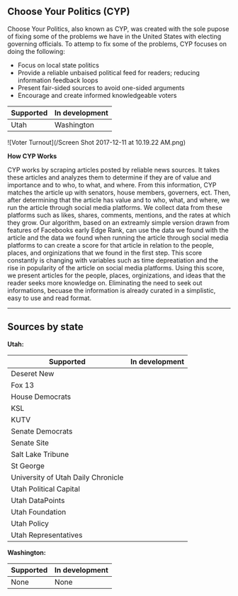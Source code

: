 ## Choose Your Politics (CYP)

Choose Your Politics, also known as CYP, was created with the sole pupose of fixing some of the problems we have in the     United States with electing governing officials. To attemp to fix some of the problems, CYP focuses on doing the following:

  * Focus on local state politics
  * Provide a reliable unbaised political feed for readers; reducing information feedback loops
  * Present fair-sided sources to avoid one-sided arguments
  * Encourage and create informed knowledgeable voters
  

**Supported** | **In development**
--- | ---
Utah | Washington

![Voter Turnout](/Screen Shot 2017-12-11 at 10.19.22 AM.png)

**How CYP Works**

CYP works by scraping articles posted by reliable news sources. It takes these articles and analyzes them to determine if they are of value and importance and to who, to what, and where. From this information, CYP matches the article up with senators, house members, governers, ect. Then, after determining that the article has value and to who, what, and where, we run the article through social media platforms. We collect data from these platforms such as likes, shares, comments, mentions, and the rates at which they grow. Our algorithm, based on an extreamly simple version drawn from features of Facebooks early Edge Rank, can use the data we found with the article and the data we found when running the article through social media platforms to can create a score for that article in relation to the people, places, and orginizations that we found in the first step. This score constantly is changing with variables such as time depreatiation and the rise in popularity of the article on social media platforms. Using this score, we present articles for the people, places, orginizations, and ideas that the reader seeks more knowledge on. Eliminating the need to seek out informations, becuase the information is already curated in a simplistic, easy to use and read format.



---

## Sources by state
 
**Utah:**
 
**Supported** | **In development**
--- | ---
Deseret New | 
Fox 13 | 
House Democrats | 
KSL | 
KUTV | 
Senate Democrats | 
Senate Site | 
Salt Lake Tribune | 
St George | 
University of Utah Daily Chronicle | 
Utah Political Capital | 
Utah DataPoints | 
Utah Foundation | 
Utah Policy | 
Utah Representatives | 


**Washington:**

**Supported** | **In development**
--- | ---
None | None
